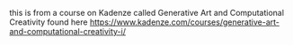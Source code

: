 this is from a course on Kadenze called Generative Art and Computational Creativity found here https://www.kadenze.com/courses/generative-art-and-computational-creativity-i/
